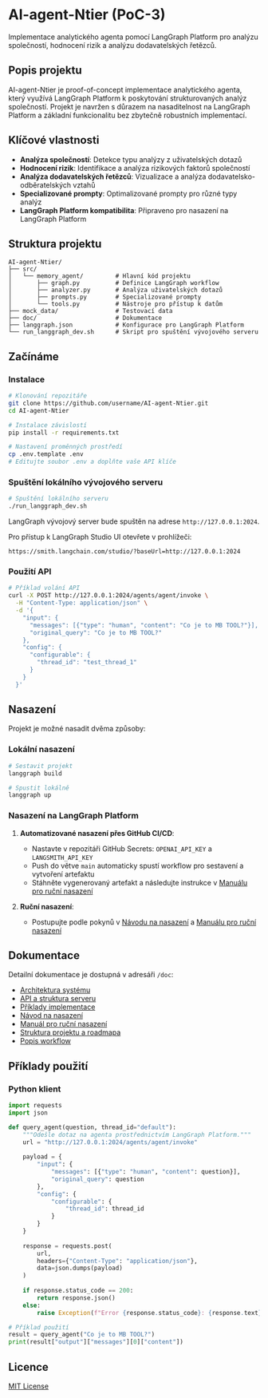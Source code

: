 # AI-agent-Ntier (PoC-3)

Implementace analytického agenta pomocí LangGraph Platform pro analýzu společností, hodnocení rizik a analýzu dodavatelských řetězců.

## Popis projektu

AI-agent-Ntier je proof-of-concept implementace analytického agenta, který využívá LangGraph Platform k poskytování strukturovaných analýz společností. Projekt je navržen s důrazem na nasaditelnost na LangGraph Platform a základní funkcionalitu bez zbytečně robustních implementací.

## Klíčové vlastnosti

- **Analýza společností**: Detekce typu analýzy z uživatelských dotazů
- **Hodnocení rizik**: Identifikace a analýza rizikových faktorů společností
- **Analýza dodavatelských řetězců**: Vizualizace a analýza dodavatelsko-odběratelských vztahů
- **Specializované prompty**: Optimalizované prompty pro různé typy analýz
- **LangGraph Platform kompatibilita**: Připraveno pro nasazení na LangGraph Platform

## Struktura projektu

```
AI-agent-Ntier/
├── src/
│   └── memory_agent/         # Hlavní kód projektu
│       ├── graph.py          # Definice LangGraph workflow
│       ├── analyzer.py       # Analýza uživatelských dotazů
│       ├── prompts.py        # Specializované prompty
│       └── tools.py          # Nástroje pro přístup k datům
├── mock_data/                # Testovací data
├── doc/                      # Dokumentace
├── langgraph.json            # Konfigurace pro LangGraph Platform
└── run_langgraph_dev.sh      # Skript pro spuštění vývojového serveru
```

## Začínáme

### Instalace

```bash
# Klonování repozitáře
git clone https://github.com/username/AI-agent-Ntier.git
cd AI-agent-Ntier

# Instalace závislostí
pip install -r requirements.txt

# Nastavení proměnných prostředí
cp .env.template .env
# Editujte soubor .env a doplňte vaše API klíče
```

### Spuštění lokálního vývojového serveru

```bash
# Spuštění lokálního serveru
./run_langgraph_dev.sh
```

LangGraph vývojový server bude spuštěn na adrese `http://127.0.0.1:2024`.

Pro přístup k LangGraph Studio UI otevřete v prohlížeči:
```
https://smith.langchain.com/studio/?baseUrl=http://127.0.0.1:2024
```

### Použití API

```bash
# Příklad volání API
curl -X POST http://127.0.0.1:2024/agents/agent/invoke \
  -H "Content-Type: application/json" \
  -d '{
    "input": {
      "messages": [{"type": "human", "content": "Co je to MB TOOL?"}],
      "original_query": "Co je to MB TOOL?"
    },
    "config": {
      "configurable": {
        "thread_id": "test_thread_1"
      }
    }
  }'
```

## Nasazení

Projekt je možné nasadit dvěma způsoby:

### Lokální nasazení

```bash
# Sestavit projekt
langgraph build

# Spustit lokálně
langgraph up
```

### Nasazení na LangGraph Platform

1. **Automatizované nasazení přes GitHub CI/CD**:
   - Nastavte v repozitáři GitHub Secrets: `OPENAI_API_KEY` a `LANGSMITH_API_KEY`
   - Push do větve `main` automaticky spustí workflow pro sestavení a vytvoření artefaktu
   - Stáhněte vygenerovaný artefakt a následujte instrukce v [Manuálu pro ruční nasazení](./doc/manual_langgraph_deployment.md)

2. **Ruční nasazení**:
   - Postupujte podle pokynů v [Návodu na nasazení](./doc/deployment_guide.md) a [Manuálu pro ruční nasazení](./doc/manual_langgraph_deployment.md)

## Dokumentace

Detailní dokumentace je dostupná v adresáři `/doc`:

- [Architektura systému](./doc/architecture.md)
- [API a struktura serveru](./doc/api_server_structure.md)
- [Příklady implementace](./doc/code_examples.md)
- [Návod na nasazení](./doc/deployment_guide.md)
- [Manuál pro ruční nasazení](./doc/manual_langgraph_deployment.md)
- [Struktura projektu a roadmapa](./doc/project_structure.md)
- [Popis workflow](./doc/workflow.md)

## Příklady použití

### Python klient

```python
import requests
import json

def query_agent(question, thread_id="default"):
    """Odešle dotaz na agenta prostřednictvím LangGraph Platform."""
    url = "http://127.0.0.1:2024/agents/agent/invoke"
    
    payload = {
        "input": {
            "messages": [{"type": "human", "content": question}],
            "original_query": question
        },
        "config": {
            "configurable": {
                "thread_id": thread_id
            }
        }
    }
    
    response = requests.post(
        url,
        headers={"Content-Type": "application/json"},
        data=json.dumps(payload)
    )
    
    if response.status_code == 200:
        return response.json()
    else:
        raise Exception(f"Error {response.status_code}: {response.text}")

# Příklad použití
result = query_agent("Co je to MB TOOL?")
print(result["output"]["messages"][0]["content"])
```

## Licence

[MIT License](LICENSE)
